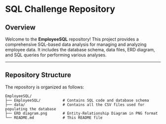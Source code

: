 # SQL Challenge Repository

## Overview
Welcome to the **EmployeeSQL** repository! This project provides a comprehensive SQL-based data analysis for managing and analyzing employee data. It includes the database schema, data files, ERD diagram, and SQL queries for performing various analyses.

---

## Repository Structure
The repository is organized as follows:

```plaintext
EmployeeSQL/
├── EmployeeSQL/          # Contains SQL code and database schema
├── data/                 # Contains all the CSV files used for populating the database
├── ERD diagram.png       # Entity-Relationship Diagram in PNG format
└── README.md             # This README file
